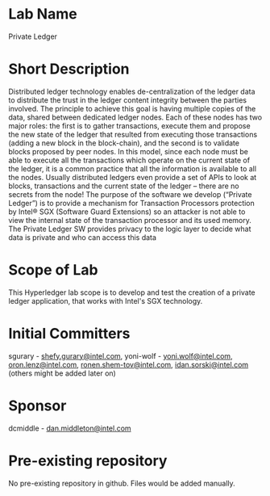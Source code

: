 # Lab Name

Private Ledger

# Short Description

Distributed ledger technology enables de-centralization of the ledger data to distribute the trust in the ledger content integrity between the parties involved. The principle to achieve this goal is having multiple copies of the data, shared between dedicated ledger nodes. Each of these nodes has two major roles: the first is to gather transactions, execute them and propose the new state of the ledger that resulted from executing those transactions (adding a new block in the block-chain), and the second is to validate blocks proposed by peer nodes. In this model, since each node must be able to execute all the transactions which operate on the current state of the ledger, it is a common practice that all the information is available to all the nodes. Usually distributed ledgers even provide a set of APIs to look at blocks, transactions and the current state of the ledger – there are no secrets from the node!
The purpose of the software we develop (“Private Ledger”) is to provide a mechanism for Transaction Processors protection by Intel® SGX (Software Guard Extensions) so an attacker is not able to view the internal state of the transaction processor and its used memory. The Private Ledger SW provides privacy to the logic layer to decide what data is private and who can access this data

# Scope of Lab

This Hyperledger lab scope is to develop and test the creation of a private ledger application, that works with Intel's SGX technology.

# Initial Committers

sgurary - shefy.gurary@intel.com, yoni-wolf - yoni.wolf@intel.com, oron.lenz@intel.com, ronen.shem-tov@intel.com, idan.sorski@intel.com (others might be added later on)

# Sponsor

dcmiddle - dan.middleton@intel.com

# Pre-existing repository

No pre-existing repository in github. Files would be added manually.

